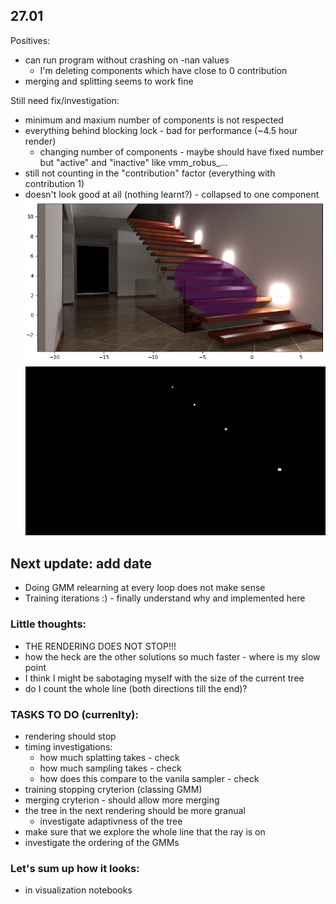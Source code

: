 ## 27.01
Positives:
- can run program without crashing on -nan values
    - I'm deleting components which have close to 0 contribution
- merging and splitting seems to work fine

Still need fix/investigation:
- minimum and maxium number of components is not respected
- everything behind blocking lock - bad for performance (~4.5 hour render)
    - changing number of components - maybe should have fixed number but "active" and "inactive" like vmm_robus_...
- still not counting in the "contribution" factor (everything with contribution 1)
- doesn't look good at all (nothing learnt?) - collapsed to one component
![alt text](update_imgs/modern_hall_gmm_visualization_27.01.png)
![alt text](update_imgs/modern-hall_27.01.png)

## Next update: add date
- Doing GMM relearning at every loop does not make sense
- Training iterations :) - finally understand why and implemented here
### Little thoughts:
- THE RENDERING DOES NOT STOP!!!
- how the heck are the other solutions so much faster - where is my slow point
- I think I might be sabotaging myself with the size of the current tree
- do I count the whole line (both directions till the end)?
### TASKS TO DO (currenlty):
- rendering should stop
- timing investigations:
    - how much splatting takes - check
    - how much sampling takes - check
    - how does this compare to the vanila sampler - check
- training stopping cryterion (classing GMM)
- merging cryterion - should allow more merging
- the tree in the next rendering should be more granual
    - investigate adaptivness of the tree
- make sure that we explore the whole line that the ray is on
- investigate the ordering of the GMMs
### Let's sum up how it looks:
- in visualization notebooks
